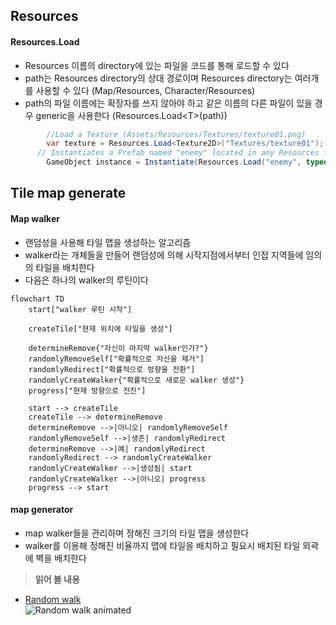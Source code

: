 ## Resources
#### Resources.Load
- Resources 이름의 directory에 있는 파일을 코드를 통해 로드할 수 있다   
- path는 Resources directory의 상대 경로이며 Resources directory는 여러개를 사용할 수 있다 (Map/Resources, Character/Resources)   
- path의 파일 이름에는 확장자를 쓰지 않아야 하고 같은 이름의 다른 파일이 있을 경우 generic을 사용한다 (Resources.Load\<T\>(path))   
```C#
		//Load a Texture (Assets/Resources/Textures/texture01.png)
		var texture = Resources.Load<Texture2D>("Textures/texture01");
	  // Instantiates a Prefab named "enemy" located in any Resources folder in your project's Assets folder.
		GameObject instance = Instantiate(Resources.Load("enemy", typeof(GameObject))) as GameObject;
```
## Tile map generate
#### Map walker
- 랜덤성을 사용해 타일 맵을 생성하는 알고리즘   
- walker라는 개체들을 만들어 랜덤성에 의해 시작지점에서부터 인접 지역들에 임의의 타일을 배치한다   
- 다음은 하나의 walker의 루틴이다   

```mermaid
flowchart TD
	start["walker 루틴 시작"]
	
	createTile["현재 위치에 타일을 생성"]

	determineRemove{"자신이 마지막 walker인가?"}
	randomlyRemoveSelf["확률적으로 자신을 제거"]
	randomlyRedirect["확률적으로 방향을 전환"]
	randomlyCreateWalker{"확률적으로 새로운 walker 생성"}
	progress["현재 방향으로 전진"]
	
	start --> createTile
	createTile --> determineRemove
	determineRemove -->|아니오| randomlyRemoveSelf
	randomlyRemoveSelf -->|생존| randomlyRedirect
	determineRemove -->|예| randomlyRedirect
	randomlyRedirect --> randomlyCreateWalker	
	randomlyCreateWalker -->|생성됨| start
	randomlyCreateWalker -->|아니오| progress
	progress --> start
```
#### map generator
- map walker들을 관리하며 정해진 크기의 타일 맵을 생성한다   
- walker를 이용해 정해진 비율까지 맵에 타일을 배치하고 필요시 배치된 타일 외곽에 벽을 배치한다   

> **읽어 볼 내용**   
- [Random walk](https://en.wikipedia.org/wiki/Random_walk)   
  ![Random walk animated](https://upload.wikimedia.org/wikipedia/commons/9/9b/Random_Walk_Simulator.gif)   